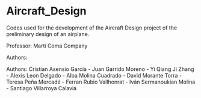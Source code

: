 # Aircraft_Design

Codes used for the development of the Aircraft Design project of the preliminary design of an airplane.

Professor: Martí Coma Company

Authors:

Authors: 
Cristian Asensio García - 
Juan Garrido Moreno - 
Yi Qiang Ji Zhang - 
Alexis Leon Delgado - 
Alba Molina Cuadrado - 
David Morante Torra - 
Teresa Peña Mercadé - 
Ferran Rubio Vallhonrat - 
Iván Sermanoukian Molina - 
Santiago Villarroya Calavia
